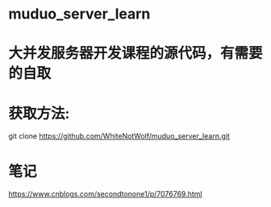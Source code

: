 # muduo_server_learn
# 大并发服务器开发课程的源代码，有需要的自取
# 获取方法:
git clone https://github.com/WhiteNotWolf/muduo_server_learn.git
# 笔记
https://www.cnblogs.com/secondtonone1/p/7076769.html
